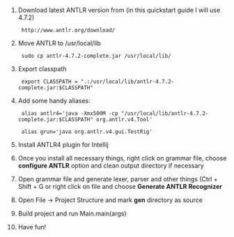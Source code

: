 1. Download latest ANTLR version from (in this quickstart guide I will use 4.7.2)

        http://www.antlr.org/download/

2. Move ANTLR to /usr/local/lib 

        sudo cp antlr-4.7.2-complete.jar /usr/local/lib/

3. Export classpath

        export CLASSPATH = ".:/usr/local/lib/antlr-4.7.2-complete.jar:$CLASSPATH"

4. Add some handy aliases:

        alias antlr4='java -Xmx500M -cp "/usr/local/lib/antlr-4.7.2-complete.jar:$CLASSPATH" org.antlr.v4.Tool'

        alias grun='java org.antlr.v4.gui.TestRig'

5. Install ANTLR4 plugin for Intellij

6. Once you install all necessary things, right click on grammar file, choose **configure ANTLR** option and clean output directory if necessary

7. Open grammar file and generate lexer, parser and other things (Ctrl + Shift + G or right click on file and choose **Generate ANTLR Recognizer** 
         
8. Open File -> Project Structure and mark **gen** directory as source

9. Build project and run Main.main(args) 

10. Have fun!
